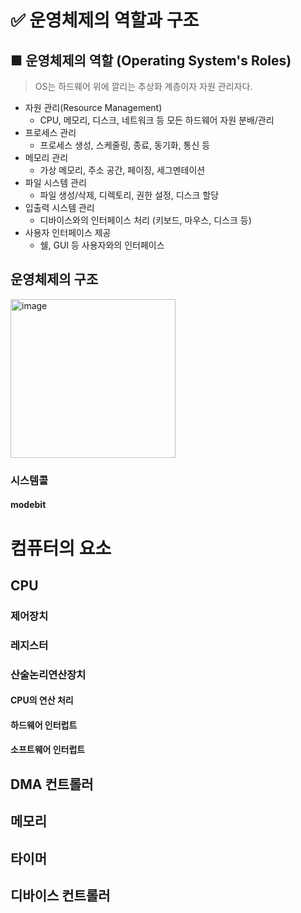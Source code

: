 # ✅ 운영체제의 역할과 구조
## ■ 운영체제의 역할 (Operating System's Roles)
> OS는 하드웨어 위에 깔리는 추상화 계층이자 자원 관리자다.
- 자원 관리(Resource Management)
  - CPU, 메모리, 디스크, 네트워크 등 모든 하드웨어 자원 분배/관리
- 프로세스 관리
  - 프로세스 생성, 스케줄링, 종료, 동기화, 통신 등
- 메모리 관리
  - 가상 메모리, 주소 공간, 페이징, 세그멘테이션
- 파일 시스템 관리
  - 파일 생성/삭제, 디렉토리, 권한 설정, 디스크 할당
- 입출력 시스템 관리
  - 디바이스와의 인터페이스 처리 (키보드, 마우스, 디스크 등)
- 사용자 인터페이스 제공
  - 쉘, GUI 등 사용자와의 인터페이스
## 운영체제의 구조
<img width="264" height="254" alt="image" src="https://github.com/user-attachments/assets/376198da-a749-46a4-b3af-18839073345c" />

### 시스템콜
#### modebit
# 컴퓨터의 요소
## CPU
### 제어장치
### 레지스터
### 산술논리연산장치
#### CPU의 연산 처리
#### 하드웨어 인터럽트
#### 소프트웨어 인터럽트
## DMA 컨트롤러
## 메모리
## 타이머
## 디바이스 컨트롤러

